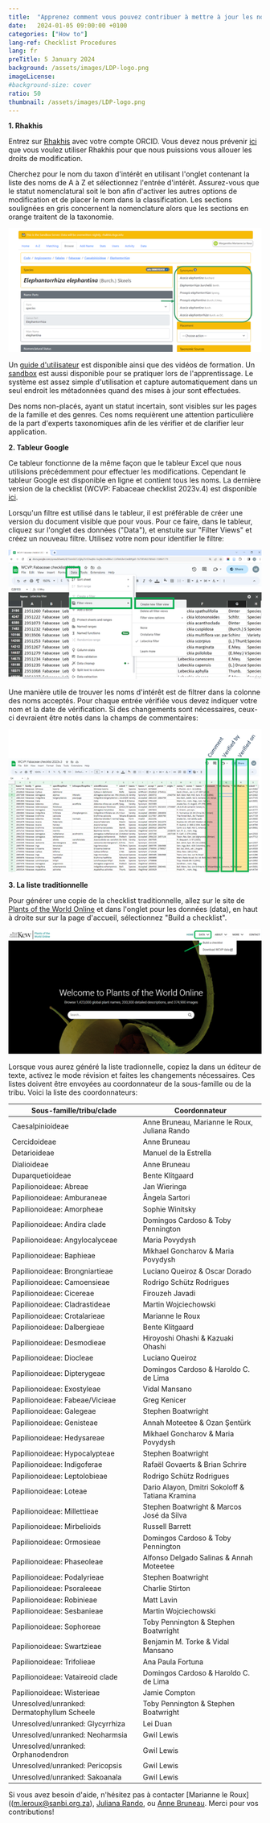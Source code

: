```yaml
---
title:  "Apprenez comment vous pouvez contribuer à mettre à jour les noms d'espèces des légumineuses ! Plus d'information pour utiliser Rhakhis, un tableur Google ou une liste traditionnelle"
date:   2024-01-05 09:00:00 +0100
categories: ["How to"]
lang-ref: Checklist Procedures
lang: fr
preTitle: 5 January 2024
background: /assets/images/LDP-logo.png
imageLicense:
#background-size: cover
ratio: 50
thumbnail: /assets/images/LDP-logo.png
---
```

**1.     Rhakhis**

Entrez sur [Rhakhis](https://list.worldfloraonline.org/rhakhis/ui/) avec votre compte ORCID. Vous devez nous prévenir [ici](https://docs.google.com/forms/d/1rWAcg8hJ6XIFqoJ6zT5TE4T0XjsYuUvfhUQcoL9rMUI/edit) que vous voulez utiliser Rhakhis pour que nous puissions vous allouer les droits de modification. 

Cherchez pour le nom du taxon d'intérêt en utilisant l'onglet contenant la liste des noms de A à Z et sélectionnez l'entrée d'intérêt. Assurez-vous que le statut nomenclatural soit le bon afin d'activer les autres options de modification et de placer le nom dans la classification. Les sections soulignées en gris concernent la nomenclature alors que les sections en orange traitent de la taxonomie.  

![](/assets/images/Rhakhis1.png) 

Un [guide d'utilisateur](https://plant-list-docs.rbge.info/rhakhis/) est disponible ainsi que des vidéos de formation. Un [sandbox](https://rhakhis.rbge.info/rhakhis/ui/) est aussi disponible pour se pratiquer lors de l'apprentissage. Le système est assez simple d'utilisation et capture automatiquement dans un seul endroit les métadonnées quand des mises à jour sont effectuées.

Des noms non-placés, ayant un statut incertain, sont visibles sur les pages de la famille et des genres. Ces noms requièrent une attention particulière de la part d'experts taxonomiques afin de les vérifier et de clarifier leur application. 

**2.     Tableur Google**

Ce tableur fonctionne de la même façon que le tableur Excel que nous utilisions précédemment pour effectuer les modifications. Cependant le tableur Google est disponible en ligne et contient tous les noms. La dernière version de la checklist (WCVP: Fabaceae checklist 2023v.4) est disponible [ici](https://docs.google.com/spreadsheets/d/1bnmb2CcQjky35rSDwqNn-6vgNo2mdWw3-LL4YehLbvY/edit#gid=277323699).

Lorsqu'un filtre est utilisé dans le tableur, il est préférable de créer une version du document visible que pour vous. Pour ce faire, dans le tableur, cliquez sur l'onglet des données ("Data"), et enstuite sur "Filter Views" et créez un nouveau filtre. Utilisez votre nom pour identifier le filtre: 

![](/assets/images/GoogleSheet2.png)

Une manière utile de trouver les noms d'intérêt est de filtrer dans la colonne des noms acceptés. 
Pour chaque entrée vérifiée vous devez indiquer votre nom et la date de vérification. Si des changements sont nécessaires, ceux-ci devraient être notés dans la champs de commentaires:  

![](/assets/images/GoogleSheet3.png)

**3.     La liste traditionnelle**

Pour générer une copie de la checklist traditionnelle, allez sur le site de [Plants of the World Online](https://powo.science.kew.org/) et dans l'onglet pour les données (data), en haut à droite sur sur la page d'accueil, sélectionnez "Build a checklist".

![](/assets/images/TraditionalChecklist4.png)

Lorsque vous aurez généré la liste tradionnelle, copiez la dans un éditeur de texte, activez le mode révision et faites les changements nécessaires. Ces listes doivent être envoyées au coordonnateur de la sous-famille ou de la tribu. Voici la liste des coordonnateurs: 


Sous-famille/tribu/clade	|Coordonnateur
----------------------|-------------------------
Caesalpinioideae |Anne Bruneau, Marianne le Roux, Juliana Rando
Cercidoideae	|Anne Bruneau
Detarioideae	|Manuel de la Estrella
Dialioideae	|Anne Bruneau
Duparquetioideae	|Bente Klitgaard
Papilionoideae: Abreae	|Jan Wieringa
Papilionoideae: Amburaneae	|Ângela Sartori
Papilionoideae: Amorpheae	|Sophie Winitsky
Papilionoideae: Andira clade	|Domingos Cardoso & Toby Pennington
Papilionoideae: Angylocalyceae	|Maria Povydysh
Papilionoideae: Baphieae	|Mikhael Goncharov & Maria Povydysh
Papilionoideae: Brongniartieae	|Luciano Queiroz & Oscar Dorado
Papilionoideae: Camoensieae	|Rodrigo Schütz Rodrigues
Papilionoideae: Cicereae	|Firouzeh Javadi
Papilionoideae: Cladrastideae	|Martin Wojciechowski
Papilionoideae: Crotalarieae	|Marianne le Roux
Papilionoideae: Dalbergieae	|Bente Klitgaard
Papilionoideae: Desmodieae	|Hiroyoshi Ohashi & Kazuaki Ohashi
Papilionoideae: Diocleae	|Luciano Queiroz
Papilionoideae: Dipterygeae	|Domingos Cardoso & Haroldo C. de Lima
Papilionoideae: Exostyleae	|Vidal Mansano
Papilionoideae: Fabeae/Vicieae	|Greg Kenicer
Papilionoideae: Galegeae	|Stephen Boatwright
Papilionoideae: Genisteae	|Annah Moteetee & Ozan Şentürk
Papilionoideae: Hedysareae	|Mikhael Goncharov & Maria Povydysh
Papilionoideae: Hypocalypteae	|Stephen Boatwright
Papilionoideae: Indigoferae	|Rafaël Govaerts & Brian Schrire
Papilionoideae: Leptolobieae	|Rodrigo Schütz Rodrigues
Papilionoideae: Loteae	|Dario Alayon, Dmitri Sokoloff & Tatiana Kramina
Papilionoideae: Millettieae	|Stephen Boatwright & Marcos José da Silva
Papilionoideae: Mirbelioids	|Russell Barrett
Papilionoideae: Ormosieae	|Domingos Cardoso & Toby Pennington
Papilionoideae: Phaseoleae	|Alfonso Delgado Salinas & Annah Moteetee
Papilionoideae: Podalyrieae	|Stephen Boatwright
Papilionoideae: Psoraleeae	|Charlie Stirton
Papilionoideae: Robinieae	|Matt Lavin
Papilionoideae: Sesbanieae	|Martin Wojciechowski
Papilionoideae: Sophoreae	|Toby Pennington & Stephen Boatwright
Papilionoideae: Swartzieae	|Benjamin M. Torke & Vidal Mansano
Papilionoideae: Trifolieae	|Ana Paula Fortuna
Papilionoideae: Vataireoid clade	|Domingos Cardoso & Haroldo C. de Lima
Papilionoideae: Wisterieae	|Jamie Compton
Unresolved/unranked: Dermatophyllum Scheele	|Toby Pennington & Stephen Boatwright
Unresolved/unranked: Glycyrrhiza	|Lei Duan
Unresolved/unranked: Neoharmsia	|Gwil Lewis
Unresolved/unranked: Orphanodendron	|Gwil Lewis
Unresolved/unranked: Pericopsis 	|Gwil Lewis
Unresolved/unranked: Sakoanala	|Gwil Lewis


Si vous avez besoin d'aide, n'hésitez pas à contacter [Marianne le Roux]((m.leroux@sanbi.org.za), [Juliana Rando](jgrando@alumni.usp.br), ou [Anne Bruneau](anne.bruneau@umontreal.ca).  Merci pour vos contributions!




